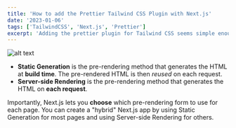 ```yaml
---
title: 'How to add the Prettier Tailwind CSS Plugin with Next.js'
date: '2023-01-06'
tags: ['TailwindCSS', 'Next.js', 'Prettier']
excerpt: 'Adding the prettier plugin for Tailwind CSS seems simple enough. However, there are a couple of things you will need to do with Next.js to get it working properly.'
---
```


![alt text](https://images.unsplash.com/photo-1672696049977-5ef343a91556?ixlib=rb-4.0.3&ixid=MnwxMjA3fDB8MHxlZGl0b3JpYWwtZmVlZHwyfHx8ZW58MHx8fHw%3D&auto=format&fit=crop&w=800&q=60)

- **Static Generation** is the pre-rendering method that generates the HTML at **build time**. The pre-rendered HTML is then _reused_ on each request.
- **Server-side Rendering** is the pre-rendering method that generates the HTML on **each request**.

Importantly, Next.js lets you **choose** which pre-rendering form to use for each page. You can create a "hybrid" Next.js app by using Static Generation for most pages and using Server-side Rendering for others.
